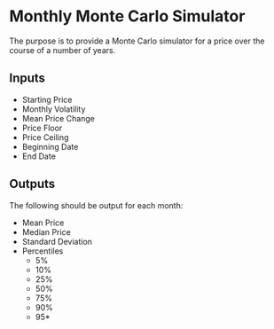 # Monthly Monte Carlo Simulator

The purpose is to provide a Monte Carlo simulator for a price over the course of a number of years.

## Inputs

* Starting Price
* Monthly Volatility
* Mean Price Change
* Price Floor
* Price Ceiling
* Beginning Date
* End Date

## Outputs
The following should be output for each month:
* Mean Price
* Median Price
* Standard Deviation
* Percentiles
	* 5%
	* 10%
	* 25%
	* 50%
	* 75%
	* 90%
	* 95*
